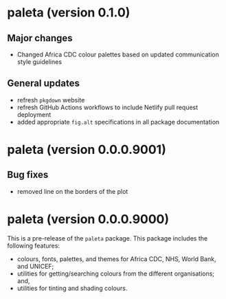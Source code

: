 # paleta (version 0.1.0)

## Major changes

* Changed Africa CDC colour palettes based on updated communication style guidelines

## General updates

* refresh `pkgdown` website
* refresh GitHub Actions workflows to include Netlify pull request deployment
* added appropriate `fig.alt` specifications in all package documentation


# paleta (version 0.0.0.9001)

## Bug fixes

* removed line on the borders of the plot


# paleta (version 0.0.0.9000)

This is a pre-release of the `paleta` package. This package includes the
following features:

* colours, fonts, palettes, and themes for Africa CDC, NHS, World Bank, and UNICEF;
* utilities for getting/searching colours from the different organisations; and,
* utilities for tinting and shading colours.
